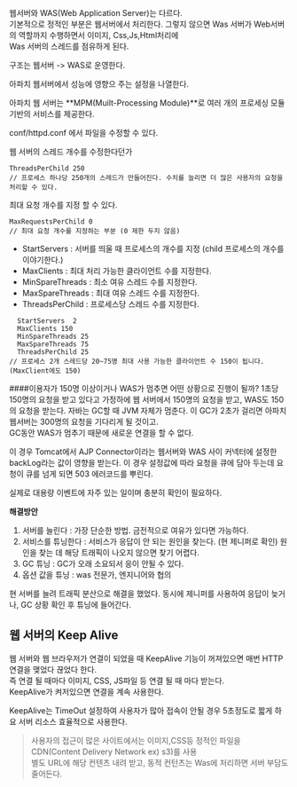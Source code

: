 웹서버와 WAS(Web Application Server)는 다르다.  
기본적으로 정적인 부분은 웹서버에서 처리한다. 그렇지 않으면 Was 서버가 Web서버의 역할까지 수행하면서 이미지, Css,Js,Html처리에  
Was 서버의 스레드를 점유하게 된다.

구조는 웹서버 -> WAS로 운영한다.

아파치 웹서버에서 성능에 영향으 주는 설정을 나열한다.  

아파치 웹 서버는 **MPM(Muilt-Processing Module)**로 여러 개의 프로세싱 모듈 기반의 서비스를 제공한다.

conf/httpd.conf 에서 파일을 수정할 수 있다.

웹 서버의 스레드 개수를 수정한다던가 

```{.java}
ThreadsPerChild 250
// 프로세스 하나당 250개의 스레드가 만들어진다. 수치를 늘리면 더 많은 사용자의 요청을 처리할 수 있다.
```

최대 요청 개수를 지정 할 수 있다.
```{.java}
MaxRequestsPerChild 0
// 최대 요청 개수를 지정하는 부분 (0 제한 두지 않음)
```

* StartServers : 서버를 띄울 때 프로세스의 개수를 지정 (child 프로세스의 개수를 이야기한다.)
* MaxClients : 최대 처리 가능한 클라이언트 수를 지정한다.
* MinSpareThreads : 최소 여유 스레드 수를 지정한다.
* MaxSpareThreads : 최대 여유 스레드 수를 지정한다.
* ThreadsPerChild : 프로세스당 스레드 수를 지정한다.

```{.java}
  StartServers  2
  MaxClients 150
  MinSpareThreads 25 
  MaxSpareThreads 75
  ThreadsPerChild 25
// 프로세스 2개 스레드당 20~75명 최대 사용 가능한 클라이언트 수 150이 됩니다.(MaxClient에도 150)
```
####이용자가 150명 이상이거나 WAS가 멈추면 어떤 상황으로 진행이 될까?
1초당 150명의 요청을 받고 있다고 가정하에 웹 서버에서 150명의 요청을 받고, WAS도 150의 요청을 받는다.
자바는 GC할 때 JVM 자체가 멈춘다. 이 GC가 2초가 걸리면 아파치 웹서버는 300명의 요청을 기다리게 될 것이고.  
GC동안 WAS가 멈추기 때문에 새로운 연결을 할 수 없다.

이 경우 Tomcat에서 AJP Connector이라는 웹서버와 WAS 사이 커넥터에 설정한 backLog라는 값이 영향을 받는다.
이 경우 설정값에 따라 요청을 큐에 담아 두는데 요청이 큐를 넘게 되면 503 에러코드를 뿌린다.

실제로 대용량 이벤트에 자주 있는 일이며 충분히 확인이 필요하다.

**해결방안**
1. 서버를 늘린다 : 가장 단순한 방법. 금전적으로 여유가 있다면 가능하다.
2. 서비스를 튜닝한다 : 서비스가 응답이 안 되는 원인을 찾는다. (현 제니퍼로 확인) 원인을 찾는 데 해당 트래픽이 나오지 않으면 찾기 어렵다.
3. GC 튜닝 : GC가 오래 소요되서 응이 안될 수 있다.
4. 옵션 값을 튜닝 : was 전문가, 엔지니어와 협의

현 서버를 늘려 트래픽 분산으로 해결을 했었다. 동시에 제니퍼를 사용하여 응답이 늦거나, GC 상황 확인 후 튜닝에 들어간다.

웹 서버의 Keep Alive
---
웹 서버와 웹 브라우저가 연결이 되었을 때 KeepAlive 기능이 꺼져있으면 매번 HTTP 연결을 맺었다 끊었다 한다.  
즉 연결 될 때마다 이미지, CSS, JS파일 등 연결 될 때 마다 받는다.  
KeepAlive가 켜저있으면 연결을 계속 사용한다. 

KeepAlive는 TimeOut 설정하여 사용자가 많아 접속이 안될 경우 5초정도로 짧게 하요 서버 리소스 효율적으로 사용한다.
> 사용자의 접근이 많은 사이트에서는 이미지,CSS등 정적인 파일을 CDN(Content Delivery Network ex) s3)를 사용  
별도 URL에 해당 컨텐츠 내려 받고, 동적 컨턴츠는 Was에 처리하면 서버 부담도 줄어든다.    

